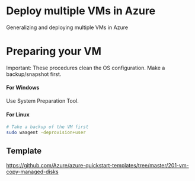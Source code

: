 # Deploy multiple VMs in Azure
Generalizing and deploying multiple VMs in Azure

# Preparing your VM

Important: These procedures clean the OS configuration. Make a backup/snapshot first.

#### For Windows

Use System Preparation Tool.

#### For Linux

```sh
# Take a backup of the VM first
sudo waagent -deprovision+user
```

## Template

https://github.com/Azure/azure-quickstart-templates/tree/master/201-vm-copy-managed-disks
